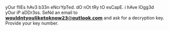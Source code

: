 yOur fIlEs hAv3 b33n eNcrYpTed. dO nOt tRy tO esCapE.
i hAve lOgg3d yOur iP aDDr3ss. SeNd an email to 𝘄𝗼𝘂𝗹𝗱𝗻𝘁𝘆𝗼𝘂𝗹𝗶𝗸𝗲𝘁𝗼𝗸𝗻𝗼𝘄𝟮𝟯@𝗼𝘂𝘁𝗹𝗼𝗼𝗸.𝗰𝗼𝗺 and ask for a decryption key.
Provide your key number.

